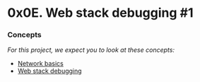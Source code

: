 # 0x0E. Web stack debugging #1
### Concepts

_For this project, we expect you to look at these concepts:_

-   [Network basics](https://intranet.alxswe.com/concepts/33)
-   [Web stack debugging](https://intranet.alxswe.com/concepts/68)
